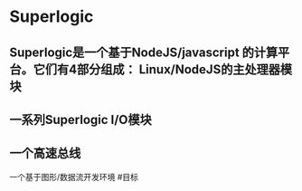 # Superlogic
Superlogic是一个基于NodeJS/javascript 的计算平台。它们有4部分组成：
Linux/NodeJS的主处理器模块
-------
 一系列Superlogic I/O模块
 -----
 一个高速总线
 ----
一个基于图形/数据流开发环境
#目标

